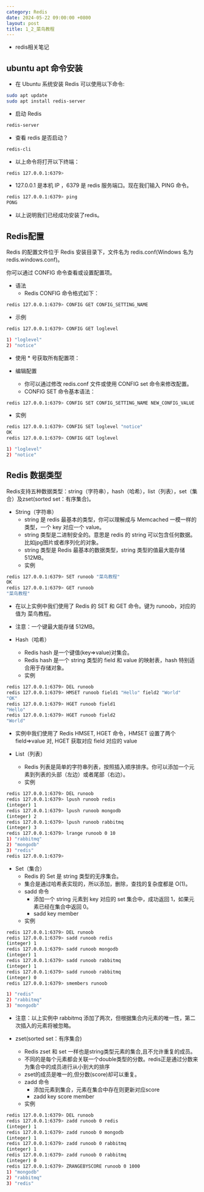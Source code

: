 ```yaml
---
category: Redis
date: 2024-05-22 09:00:00 +0800
layout: post
title: 1_2_菜鸟教程
---
```


+ redis相关笔记

## ubuntu apt 命令安装

+ 在 Ubuntu 系统安装 Redis 可以使用以下命令:
```bash
sudo apt update
sudo apt install redis-server
```

+ 启动 Redis
```bash
redis-server
```

+ 查看 redis 是否启动？
```bash
redis-cli
```

+ 以上命令将打开以下终端：
```bash
redis 127.0.0.1:6379>
```
+ 127.0.0.1 是本机 IP ，6379 是 redis 服务端口。现在我们输入 PING 命令。
```bash
redis 127.0.0.1:6379> ping
PONG
```
+ 以上说明我们已经成功安装了redis。

## Redis配置

Redis 的配置文件位于 Redis 安装目录下，文件名为 redis.conf(Windows 名为 redis.windows.conf)。

你可以通过 CONFIG 命令查看或设置配置项。

+ 语法
  + Redis CONFIG 命令格式如下：
```bash
redis 127.0.0.1:6379> CONFIG GET CONFIG_SETTING_NAME
```
  + 示例
```bash
redis 127.0.0.1:6379> CONFIG GET loglevel

1) "loglevel"
2) "notice"
```
   + 使用 * 号获取所有配置项：

+ 编辑配置
  + 你可以通过修改 redis.conf 文件或使用 CONFIG set 命令来修改配置。
  + CONFIG SET 命令基本语法：
```bash
redis 127.0.0.1:6379> CONFIG SET CONFIG_SETTING_NAME NEW_CONFIG_VALUE
```
  + 实例
```bash
redis 127.0.0.1:6379> CONFIG SET loglevel "notice"
OK
redis 127.0.0.1:6379> CONFIG GET loglevel

1) "loglevel"
2) "notice"
```

## Redis 数据类型

Redis支持五种数据类型：string（字符串），hash（哈希），list（列表），set（集合）及zset(sorted set：有序集合)。

+ String（字符串）
  + string 是 redis 最基本的类型，你可以理解成与 Memcached 一模一样的类型，一个 key 对应一个 value。
  + string 类型是二进制安全的。意思是 redis 的 string 可以包含任何数据。比如jpg图片或者序列化的对象。
  + string 类型是 Redis 最基本的数据类型，string 类型的值最大能存储 512MB。
  + 实例
```bash
redis 127.0.0.1:6379> SET runoob "菜鸟教程"
OK
redis 127.0.0.1:6379> GET runoob
"菜鸟教程"
```
  + 在以上实例中我们使用了 Redis 的 SET 和 GET 命令。键为 runoob，对应的值为 菜鸟教程。
  + 注意：一个键最大能存储 512MB。

+ Hash（哈希）
  + Redis hash 是一个键值(key=>value)对集合。
  + Redis hash 是一个 string 类型的 field 和 value 的映射表，hash 特别适合用于存储对象。
  + 实例
```bash
redis 127.0.0.1:6379> DEL runoob
redis 127.0.0.1:6379> HMSET runoob field1 "Hello" field2 "World"
"OK"
redis 127.0.0.1:6379> HGET runoob field1
"Hello"
redis 127.0.0.1:6379> HGET runoob field2
"World"
```
  + 实例中我们使用了 Redis HMSET, HGET 命令，HMSET 设置了两个 field=>value 对, HGET 获取对应 field 对应的 value

+ List（列表）
  + Redis 列表是简单的字符串列表，按照插入顺序排序。你可以添加一个元素到列表的头部（左边）或者尾部（右边）。
  + 实例
```bash
redis 127.0.0.1:6379> DEL runoob
redis 127.0.0.1:6379> lpush runoob redis
(integer) 1
redis 127.0.0.1:6379> lpush runoob mongodb
(integer) 2
redis 127.0.0.1:6379> lpush runoob rabbitmq
(integer) 3
redis 127.0.0.1:6379> lrange runoob 0 10
1) "rabbitmq"
2) "mongodb"
3) "redis"
redis 127.0.0.1:6379>
```

+ Set（集合）
  + Redis 的 Set 是 string 类型的无序集合。
  + 集合是通过哈希表实现的，所以添加，删除，查找的复杂度都是 O(1)。
  + sadd 命令
    + 添加一个 string 元素到 key 对应的 set 集合中，成功返回 1，如果元素已经在集合中返回 0。
    + sadd key member
  + 实例
```bash
redis 127.0.0.1:6379> DEL runoob
redis 127.0.0.1:6379> sadd runoob redis
(integer) 1
redis 127.0.0.1:6379> sadd runoob mongodb
(integer) 1
redis 127.0.0.1:6379> sadd runoob rabbitmq
(integer) 1
redis 127.0.0.1:6379> sadd runoob rabbitmq
(integer) 0
redis 127.0.0.1:6379> smembers runoob

1) "redis"
2) "rabbitmq"
3) "mongodb"
```
   + 注意：以上实例中 rabbitmq 添加了两次，但根据集合内元素的唯一性，第二次插入的元素将被忽略。

+ zset(sorted set：有序集合)
  + Redis zset 和 set 一样也是string类型元素的集合,且不允许重复的成员。
  + 不同的是每个元素都会关联一个double类型的分数。redis正是通过分数来为集合中的成员进行从小到大的排序
  + zset的成员是唯一的,但分数(score)却可以重复。
  + zadd 命令
    + 添加元素到集合，元素在集合中存在则更新对应score
    + zadd key score member 
  + 实例
```bash
redis 127.0.0.1:6379> DEL runoob
redis 127.0.0.1:6379> zadd runoob 0 redis
(integer) 1
redis 127.0.0.1:6379> zadd runoob 0 mongodb
(integer) 1
redis 127.0.0.1:6379> zadd runoob 0 rabbitmq
(integer) 1
redis 127.0.0.1:6379> zadd runoob 0 rabbitmq
(integer) 0
redis 127.0.0.1:6379> ZRANGEBYSCORE runoob 0 1000
1) "mongodb"
2) "rabbitmq"
3) "redis"
```
